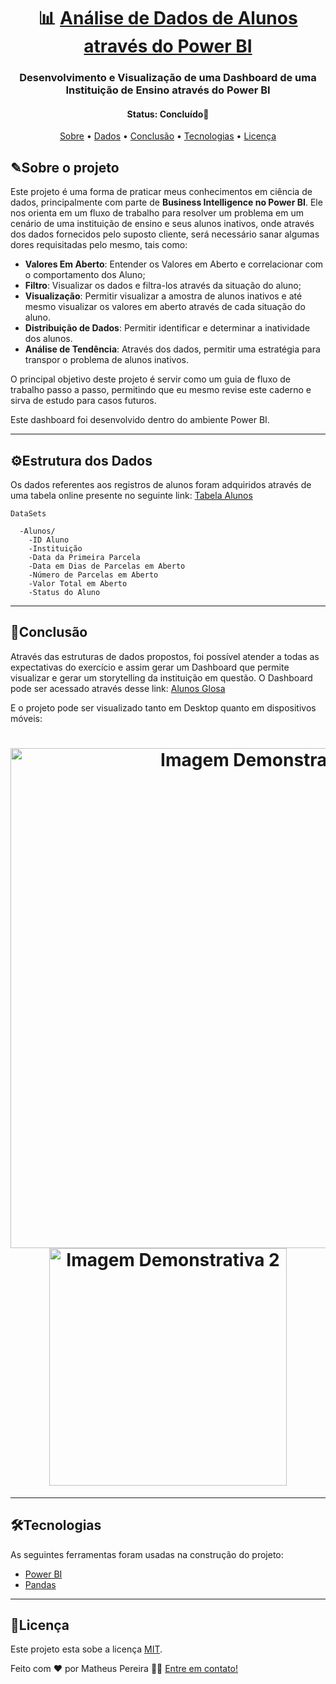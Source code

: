<h1 align="center">
   📊 <a href="#"> Análise de Dados de Alunos através do Power BI </a>
</h1>

<h3 align="center">
  Desenvolvimento e Visualização de uma Dashboard de uma Instituição de Ensino através do Power BI
</h3>

<h4 align="center"> 
	 Status: Concluído🚀
</h4>
 
<p align="center">
 <a href="#sobre-o-projeto">Sobre</a> •
 <a href="#estrutura-dos-dados">Dados</a> •
 <a href="#conclusão">Conclusão</a> •
 <a href="#tecnologias">Tecnologias</a> • 
 <a href="#licença">Licença</a>
</p>


## ✎Sobre o projeto

Este projeto é uma forma de praticar meus conhecimentos em ciência de dados, principalmente com parte de **Business Intelligence no Power BI**. Ele nos orienta em um fluxo de trabalho para resolver um problema em um cenário de uma instituição de ensino e seus alunos inativos, onde através dos dados fornecidos pelo suposto cliente, será necessário sanar algumas dores requisitadas pelo mesmo, tais como:
  - **Valores Em Aberto**: Entender os Valores em Aberto e correlacionar com o comportamento dos Aluno;
  - **Filtro**: Visualizar os dados e filtra-los através da situação do aluno;
  - **Visualização**: Permitir visualizar a amostra de alunos inativos e até mesmo visualizar os valores em aberto através de cada situação do aluno.
  - **Distribuição de Dados**: Permitir identificar e determinar a inatividade dos alunos.
  - **Análise de Tendência**: Através dos dados, permitir uma estratégia para transpor o problema de alunos inativos.  

O principal objetivo deste projeto é servir como um guia de fluxo de trabalho passo a passo, permitindo que eu mesmo revise este caderno e sirva de estudo para casos futuros.

Este dashboard foi desenvolvido dentro do ambiente Power BI.

---

## ⚙Estrutura dos Dados
Os dados referentes aos registros de alunos foram adquiridos através de uma tabela online presente no seguinte link: [Tabela Alunos](https://app.powerbi.com/view?r=eyJrIjoiOTg5Y2Q1ODktNmE3ZC00OTE4LWI1MjYtNzcxZjhlMDI2ZWNmIiwidCI6ImQwOTEwZmZkLThhMzctNGJkYi1iYTY1LTdkMmQwZWI1N2RlOSIsImMiOjR9) 

```
DataSets

  -Alunos/
    -ID Aluno
    -Instituição
    -Data da Primeira Parcela
    -Data em Dias de Parcelas em Aberto 
    -Número de Parcelas em Aberto
    -Valor Total em Aberto
    -Status do Aluno

```


---

## 🔬Conclusão

Através das estruturas de dados propostos, foi possível atender a todas as expectativas do exercício e assim gerar um Dashboard que permite visualizar e gerar um storytelling da instituição em questão.
O Dashboard pode ser acessado através desse link:  [Alunos Glosa](https://github.com/matheusmmmp/dataAnalysis-student/blob/main/teste-glosa.csv)

E o projeto pode ser visualizado tanto em Desktop quanto em dispositivos móveis:
<h1 align="center">
  <img alt="Imagem Demonstrativa 1" title="#Img1" src="https://user-images.githubusercontent.com/33897566/228261270-aa052c98-04dc-42d7-ad09-4015a71124d3.PNG" style="width: 800px;" />
  <img alt="Imagem Demonstrativa 2" title="#Img2" src="https://user-images.githubusercontent.com/33897566/228261321-37d2a287-b544-4da2-aedd-c29308d02519.PNG" style="width: 380px;" />
</h1>

---

## 🛠Tecnologias

As seguintes ferramentas foram usadas na construção do projeto:

-   [Power BI](https://powerbi.microsoft.com/pt-br/)
-   [Pandas](https://pandas.pydata.org)

---

## 📝Licença

Este projeto esta sobe a licença [MIT](./LICENSE).

Feito com ❤️ por Matheus Pereira 👋🏽 [Entre em contato!](www.linkedin.com/in/matheus-de-medeiros-pereira-52b245140)
